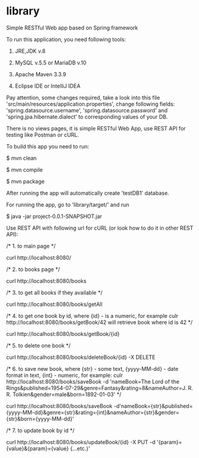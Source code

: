 # library

Simple RESTful Web app based on Spring framework

To run this application, you need following tools:

1) JRE,JDK v.8

2) MySQL v.5.5 or MariaDB v.10
  
3) Apache Maven 3.3.9

4) Eclipse IDE or IntelliJ IDEA

Pay attention, some changes required, take a look into this file 'src/main/resources/application.properties', change following fields: 'spring.datasource.username', 'spring.datasource.password' and 'spring.jpa.hibernate.dialect' to corresponding values of your DB.

There is no views pages, it is simple RESTful Web App, use REST API for testing like Postman or cURL.

To build this app you need to run:

$ mvn clean 

$ mvn compile 

$ mvn package

After running the app will automatically create 'testDB1' database.

For running the app, go to 'library/target/' and run

$ java -jar project-0.0.1-SNAPSHOT.jar

Use REST API with following url for cURL (or look how to do it in other REST API):

/* 1. to main page */

curl http://localhost:8080/

/* 2. to books page */

curl http://localhost:8080/books 

/* 3. to get all books if they available */

curl http://localhost:8080/books/getAll 

/*
4. to get one book by id, where {id} - is a numeric, for example
culr http://localhost:8080/books/getBook/42  will retrieve book where id is 42
*/

curl http://localhost:8080/books/getBook/{id} 

/* 5. to delete one book */

curl http://localhost:8080/books/deleteBook/{id} -X DELETE

/* 
6. to save new book, where {str} - some text, {yyyy-MM-dd} - date format in text, {int} - numeric, for example: 
culr http://localhost:8080/books/saveBook -d 'nameBook=The Lord of the Rings&published=1954-07-29&genre=Fantasy&rating=8&nameAuthor=J. R. R. Tolkien&gender=male&born=1892-01-03'
*/

curl http://localhost:8080/books/saveBook -d'nameBook={str}&published={yyyy-MM-dd}&genre={str}&rating={int}&nameAuthor={str}&gender={str}&born={yyyy-MM-dd}'

/* 7. to update book by id */

curl http://localhost:8080/books/updateBook/{id} -X PUT -d '{param}={value}&{param}={value} {...etc.}'
